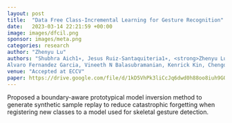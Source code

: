 ```yaml
---
layout: post
title:  "Data Free Class-Incremental Learning for Gesture Recognition"
date:   2023-03-14 22:21:59 +00:00
image: images/dfcil.png
sponsor: images/meta.png
categories: research
author: "Zhenyu Lu"
authors: "Shubhra Aich1∗, Jesus Ruiz-Santaquiteria1∗, <strong>Zhenyu Lu</strong>, Prachi Garg, K J Joseph,
Alvaro Fernandez Garcia, Vineeth N Balasubramanian, Kenrick Kin, Chengde Wan, Necati Cihan Camgoz, Shugao Ma, Fernando De la Torre"
venue: "Accepted at ECCV"
paper: https://drive.google.com/file/d/1kD5VhPk3liCcJq6dwd0h88oo8iuh9GOm/view?usp=drive_link
---
```

Proposed a boundary-aware prototypical model inversion method to generate synthetic sample replay to
reduce catastrophic forgetting when registering new classes to a model used for skeletal gesture detection.